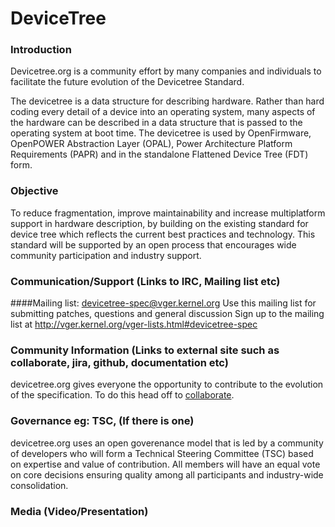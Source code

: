 # DeviceTree

### Introduction

Devicetree.org is a community effort by many companies and individuals to facilitate the future evolution of the Devicetree Standard.

The devicetree is a data structure for describing hardware. Rather than hard coding every detail of a device into an operating system, many aspects of the hardware can be described in a data structure that is passed to the operating system at boot time. The devicetree is used by OpenFirmware, OpenPOWER Abstraction Layer (OPAL), Power Architecture Platform Requirements (PAPR) and in the standalone Flattened Device Tree (FDT) form.

### Objective

To reduce fragmentation, improve maintainability and increase multiplatform support in hardware description, by building on the existing standard for device tree which reflects the current best practices and technology. This standard will be supported by an open process that encourages wide community participation and industry support.

### Communication/Support (Links to IRC, Mailing list etc)

####Mailing list: devicetree-spec@vger.kernel.org
Use this mailing list for submitting patches, questions and general discussion
Sign up to the mailing list at http://vger.kernel.org/vger-lists.html#devicetree-spec

### Community Information (Links to external site such as collaborate, jira, github, documentation etc)

devicetree.org gives everyone the opportunity to contribute to the evolution of the specification. To do this head off to [collaborate](http://www.devicetree.org/collaborate/).

### Governance eg: TSC, (If there is one)

devicetree.org uses an open goverenance model that is led by a community of developers who will form a Technical Steering Committee (TSC) based on expertise and value of contribution. All members will have an equal vote on core decisions ensuring quality among all participants and industry-wide consolidation. 

### Media (Video/Presentation)
